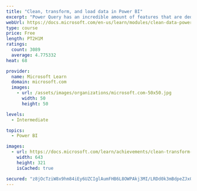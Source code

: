 ```yaml
---
title: "Clean, transform, and load data in Power BI"
excerpt: "Power Query has an incredible amount of features that are dedicated to helping you clean and prepare your data for analysis. You will learn how to simplify a complicated model, change data types, rename objects, and pivot data. You will also learn how to profile columns so that you know which columns have the valuable data that you’re seeking for deeper analytics."
webUrl: https://docs.microsoft.com/en-us/learn/modules/clean-data-power-bi/
type: course
price: Free
length: PT2H1M
ratings:
  count: 3089
  average: 4.775332
heat: 68

provider:
  name: Microsoft Learn
  domain: microsoft.com
  images:
    - url: /assets/images/organizations/microsoft.com-50x50.jpg
      width: 50
      height: 50

levels:
  - Intermediate

topics:
  - Power BI

images:
  - url: https://docs.microsoft.com/learn/achievements/clean-transform-and-load-data-in-power-bi-social.png
    width: 643
    height: 321
    isCached: true

secured: "z8jOcTziW8x9hm84iEy6UZCIglAumFHB6L8OWPAkj3MI/LRDd0k3mBdpeZJxG2vpU7Mvvm0qYduKYD1w+A1Oo3efJxnLORr997brBa/y2YWNfenMARgCLugEsIJO7eGkGjxIta3GzZlQ3+iyhxaGB42+kLQ5hs6HoOXA+FvC0D3e2tVli3+3yoKqe4SxL+3/qa57g22FUa6nXXcIU+DwUZpqxu7MmfFmWTxUvloACkEgSij1uRhQx/IBEaC1XPx/Q5wuizjtVTS0jpkkIV+Xl2JV+ZCZg6hnQlt9xpK2+0GncCQIvE63D8yPNdzYSevI0jaeCGC5ZlV6d1WSwC+B3Dg+xhcmCl0p3OuCG1uGvUn4yP/0XfEHg18J/BmDTa6B7DC1DxWLrCvo4cI2TP4X4M45+xw/KtLuDpH3IvcF+sM=;uScO2TXGP6+ZM6Iui0wDQA=="
---
```



